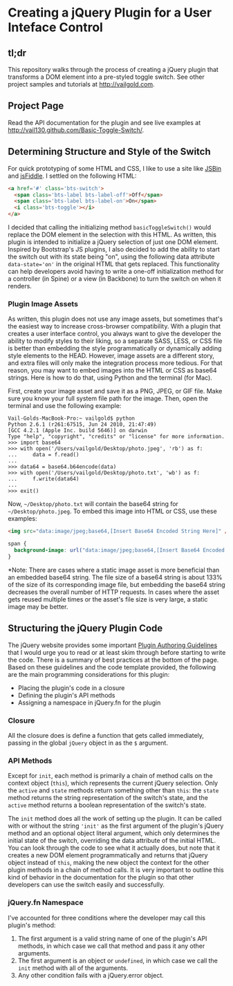 # Creating a jQuery Plugin for a User Inteface Control

## tl;dr

This repository walks through the process of creating a jQuery plugin that transforms a DOM element into a pre-styled toggle switch. See other project samples and tutorials at <a href='http://vailgold.com' target='_blank'>http://vailgold.com</a>.

## Project Page

Read the API documentation for the plugin and see live examples at <a href='http://vail130.github.com/Basic-Toggle-Switch/' target='_blank'>http://vail130.github.com/Basic-Toggle-Switch/</a>.

## Determining Structure and Style of the Switch

For quick prototyping of some HTML and CSS, I like to use a site like <a href='http://jsbin.com' target='_blank'>JSBin</a> and <a href='http://jsfiddle.net' target='_blank'>jsFiddle</a>. I settled on the following HTML:

```html
<a href='#' class='bts-switch'>
  <span class='bts-label bts-label-off'>Off</span>
  <span class='bts-label bts-label-on'>On</span>
  <i class='bts-toggle'></i>
</a>
```

I decided that calling the initializing method `basicToggleSwitch()` would replace the DOM element in the selection with this HTML. As written, this plugin is intended to initialize a jQuery selection of just one DOM element. Inspired by Bootstrap's JS plugins, I also decided to add the ability to start the switch out with its state being "on", using the following data attribute `data-state='on'` in the original HTML that gets replaced. This functionality can help developers avoid having to write a one-off initialization method for a controller (in Spine) or a view (in Backbone) to turn the switch on when it renders.

### Plugin Image Assets

As written, this plugin does not use any image assets, but sometimes that's the easiest way to increase cross-browser compatibility. With a plugin that creates a user interface control, you always want to give the developer the ability to modify styles to their liking, so a separate SASS, LESS, or CSS file is better than embedding the style programmatically or dynamically adding style elements to the HEAD. However, image assets are a different story, and extra files will only make the integration process more tedious. For that reason, you may want to embed images into the HTML or CSS as base64 strings. Here is how to do that, using Python and the terminal (for Mac).

First, create your image asset and save it as a PNG, JPEG, or GIF file. Make sure you know your full system file path for the image. Then, open the terminal and use the following example:

```shell
Vail-Golds-MacBook-Pro:~ vailgold$ python
Python 2.6.1 (r261:67515, Jun 24 2010, 21:47:49) 
[GCC 4.2.1 (Apple Inc. build 5646)] on darwin
Type "help", "copyright", "credits" or "license" for more information.
>>> import base64
>>> with open('/Users/vailgold/Desktop/photo.jpeg', 'rb') as f:
...     data = f.read()
... 
>>> data64 = base64.b64encode(data)
>>> with open('/Users/vailgold/Desktop/photo.txt', 'wb') as f:
...     f.write(data64)
... 
>>> exit()
```

Now, `~/Desktop/photo.txt` will contain the base64 string for `~/Desktop/photo.jpeg`. To embed this image into HTML or CSS, use these examples:

```html
<img src="data:image/jpeg;base64,[Insert Base64 Encoded String Here]" />
```

```css
span {
  background-image: url("data:image/jpeg;base64,[Insert Base64 Encoded String Here]");
}
```

*Note: There are cases where a static image asset is more beneficial than an embedded base64 string. The file size of a base64 string is about 133% of the size of its corresponding image file, but embedding the base64 string decreases the overall number of HTTP requests. In cases where the asset gets reused multiple times or the asset's file size is very large, a static image may be better.

## Structuring the jQuery Plugin Code

The jQuery website provides some important <a href='http://docs.jquery.com/Plugins/Authoring' target='_blank'>Plugin Authoring Guidelines</a> that I would urge you to read or at least skim through before starting to write the code. There is a summary of best practices at the bottom of the page. Based on these guidelines and the code template provided, the following are the main programming considerations for this plugin:

* Placing the plugin's code in a closure
* Defining the plugin's API methods
* Assigning a namespace in jQuery.fn for the plugin

### Closure

All the closure does is define a function that gets called immediately, passing in the global `jQuery` object in as the `$` argument.

### API Methods

Except for `init`, each method is primarily a chain of method calls on the context object (`this`), which represents the current jQuery selection. Only the `active` and `state` methods return something other than `this`: the `state` method returns the string representation of the switch's state, and the `active` method returns a boolean representation of the switch's state. 

The `init` method does all the work of setting up the plugin. It can be called with or without the string `'init'` as the first argument of the plugin's jQuery method and an optional object literal argument, which only determines the initial state of the switch, overriding the data attribute of the initial HTML. You can look through the code to see what it actually does, but note that it creates a new DOM element programmatically and returns that jQuery object instead of `this`, making the new object the context for the other plugin methods in a chain of method calls. It is very important to outline this kind of behavior in the documentation for the plugin so that other developers can use the switch easily and successfully.

### jQuery.fn Namespace

I've accounted for three conditions where the developer may call this plugin's method:

1. The first argument is a valid string name of one of the plugin's API methods, in which case we call that method and pass it any other arguments.
2. The first argument is an object or `undefined`, in which case we call the `init` method with all of the arguments.
3. Any other condition fails with a jQuery.error object.


